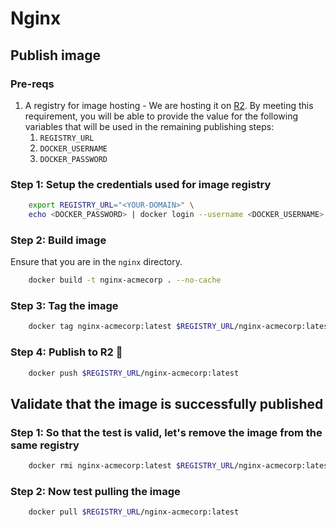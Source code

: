 # Nginx

## Publish image

### Pre-reqs

1. A registry for image hosting - We are hosting it on [R2](https://github.com/cloudflare/serverless-registry). By meeting this requirement, you will be able to provide the value for the following variables that will be used in the remaining publishing steps:
   1. `REGISTRY_URL`
   2. `DOCKER_USERNAME`
   3. `DOCKER_PASSWORD`

### Step 1: Setup the credentials used for image registry

```bash
    export REGISTRY_URL="<YOUR-DOMAIN>" \
    echo <DOCKER_PASSWORD> | docker login --username <DOCKER_USERNAME> --password-stdin $REGISTRY_URL
```


### Step 2: Build image

Ensure that you are in the `nginx` directory.

```bash
    docker build -t nginx-acmecorp . --no-cache
```

### Step 3: Tag the image

```bash
    docker tag nginx-acmecorp:latest $REGISTRY_URL/nginx-acmecorp:latest
```

### Step 4: Publish to R2 🎉

```bash
    docker push $REGISTRY_URL/nginx-acmecorp:latest
```

## Validate that the image is successfully published

### Step 1: So that the test is valid, let's remove the image from the same registry

```bash
    docker rmi nginx-acmecorp:latest $REGISTRY_URL/nginx-acmecorp:latest
```

### Step 2: Now test pulling the image

```bash
    docker pull $REGISTRY_URL/nginx-acmecorp:latest
```